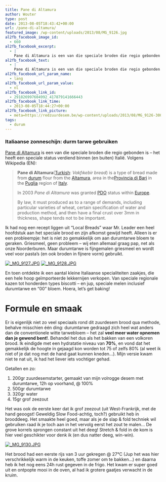 ```yaml
---
title: Pane di Altamura
author: Wouter
type: post
date: 2013-08-05T18:43:42+00:00
url: /pane-di-altamura/
featured_image: /wp-content/uploads/2013/08/MG_9126.jpg
al2fb_facebook_image_id:
  - 660
al2fb_facebook_excerpt:
  - |
    Pane di Altamura is een van die speciale broden die regio gebonden is - het heeft een speciale status verdiend binnen (en buiten) Italië. Ik had nog een recept liggen uit "Local Breads" waar Mr. Leader een heel hoofdstuk aan het speciale brood en zijn afkomst gewijd heeft. Alleen is er een probleempje: het is niet zo gemakkelijk om aan durumtarwe bloem te geraken. Griesmeel, geen probleem - wij eten allemaal graag pap, net als onze Noorderburen. Maar durumtarwe is fijngemalen griesmeel en wordt veel voor pasta's (en ook broden in fijnere vorm) gebruikt. En toen ontdekte ik een aantal kleine Italiaanse specialiteiten zaakjes, die een hele hoop geïmporteerde lekkernijen verkopen. Van speciale regionale kazen tot honderden types biscotti - en jup, speciale melen inclusief durumtarwe en "00" bloem. Hoera, let's get baking!
al2fb_facebook_text:
  - |
    Pane di Altamura is een van die speciale broden die regio gebonden is - het heeft een speciale status verdiend binnen (en buiten) Italië. Ik had nog een recept liggen uit "Local Breads" waar Mr. Leader een heel hoofdstuk aan het speciale brood en zijn afkomst gewijd heeft. Alleen is er een probleempje: het is niet zo gemakkelijk om aan durumtarwe bloem te geraken. Griesmeel, geen probleem - wij eten allemaal graag pap, net als onze Noorderburen. Maar durumtarwe is fijngemalen griesmeel en wordt veel voor pasta's (en ook broden in fijnere vorm) gebruikt. En toen ontdekte ik een aantal kleine Italiaanse specialiteiten zaakjes, die een hele hoop geïmporteerde lekkernijen verkopen. Van speciale regionale kazen tot honderden types biscotti - en jup, speciale melen inclusief durumtarwe en "00" bloem. Hoera, let's get baking!
al2fb_facebook_url_param_name:
  - lang
al2fb_facebook_url_param_value:
  - nl
al2fb_facebook_link_id:
  - 291826997604992_417879141666443
al2fb_facebook_link_time:
  - 2013-08-05T18:44:27+00:00
al2fb_facebook_link_picture:
  - meta=https://redzuurdesem.be/wp-content/uploads/2013/08/MG_9126-300x220.jpg
tags:
  - durum
---
```


### Italiaanse zonneschijn: durm tarwe gebruiken

[Pane di Altamura][2] is een van die speciale broden die regio gebonden is &#8211; het heeft een speciale status verdiend binnen (en buiten) Italië. Volgens Wikipedia (EN):

> **Pane di Altamura**([Turkish][3]: _Vakfıkebir bread_) is a type of bread made from [durum][4] flour from the [Altamura][5], area in the[Provincia di Bari][6] in the [Puglia][7] region of [Italy][8].
> 
> In 2003 _Pane di Altamura_ was granted [PDO][9] status within [Europe][10].
> 
> By law, it must produced as to a range of demands, including particular varieties of wheat, certain specification of water and production method, and then have a final crust over 3mm in thickness, shape tends not to be important.

Ik had nog een recept liggen uit &#8220;Local Breads&#8221; waar Mr. Leader een heel hoofdstuk aan het speciale brood en zijn afkomst gewijd heeft. Alleen is er een probleempje: het is niet zo gemakkelijk om aan durumtarwe bloem te geraken. Griesmeel, geen probleem &#8211; wij eten allemaal graag pap, net als onze Noorderburen. Maar durumtarwe is fijngemalen griesmeel en wordt veel voor pasta&#8217;s (en ook broden in fijnere vorm) gebruikt.


<p><a href="http://lh4.ggpht.com/-Jraz-DIR0eM/Uf_pZAQI2tI/AAAAAAAAAGM/n6KEBgUyCRQ/s1024/_MG_9127.JPG" link="https://picasaweb.google.com/112210681491304618203/SaveSourdough#5908697851907070674" title="" ><img src="http://lh4.ggpht.com/-Jraz-DIR0eM/Uf_pZAQI2tI/AAAAAAAAAGM/n6KEBgUyCRQ/w400-o/_MG_9127.JPG" alt="_MG_9127.JPG" title="" class="alignleft pe2-photo"  /></a> <a href="http://lh3.ggpht.com/-RoSYy83owIo/Uf_paCZzzPI/AAAAAAAAAGU/jrU-rq3uY20/s1024/_MG_9128.JPG" link="https://picasaweb.google.com/112210681491304618203/SaveSourdough#5908697869664374002" title="" ><img src="http://lh3.ggpht.com/-RoSYy83owIo/Uf_paCZzzPI/AAAAAAAAAGU/jrU-rq3uY20/w400-o/_MG_9128.JPG" alt="_MG_9128.JPG" title="" class="alignleft pe2-photo"  /></a></p>

<p class="clear">
  <p>
    En toen ontdekte ik een aantal kleine Italiaanse specialiteiten zaakjes, die een hele hoop geïmporteerde lekkernijen verkopen. Van speciale regionale kazen tot honderden types biscotti &#8211; en jup, speciale melen inclusief durumtarwe en &#8220;00&#8221; bloem. Hoera, let&#8217;s get baking!
  </p>
  
  <h1>
    Formule en smaak
  </h1>
  
  <p>
    Er is eigenlijk niet zo veel speciaals rond dit zuurdesem brood qua methode, behalve misschien één ding: durumtarwe gedraagd zich heel wat anders dan de conventionele witte tarwebloem &#8211; het zal <strong>veel meer water opnemen dan je gewend bent!</strong>. Behandel het dus als het bakken van een volkoren brood. Ik eindigde met een hydratatie niveau van <strong>70%</strong>, en vond dat het gemakkelijk de hoogte in gejaagd kon worden tot 75 of zelfs 80% (al weet ik niet of je dat nog met de hand gaat kunnen kneden&#8230;). Mijn versie kwam niet te nat uit, ik had het liever iets vochtiger gehad.
  </p>
  
  <p>
    Getallen en zo:
  </p>
  
  <ol>
    <li>
      <span style="line-height: 15px;">200gr zuurdesemstarter, gemaakt van mijn volrogge desem met durumtarwe, 12h op voorhand, @ 100%</span>
    </li>
    <li>
      500gr durumtarwe
    </li>
    <li>
      320gr water
    </li>
    <li>
      15gr grof zeezout
    </li>
  </ol>
  
  <p>
    Het was ook de eerste keer dat ik grof zeezout (uit West-Frankrijk, met de hand geoogst! Geweldig Slow Food-achtig, toch?) gebruikt heb in brooddeeg. Het smaakte heel goed, maar als je de slap & fold techniek wil gebruiken raad ik je toch aan in het vervolg eerst het zout te malen&#8230; De grove korrels sprongen constant uit het deeg! Stretch & fold in de kom is hier veel geschikter voor denk ik (en dus natter deeg, win-win).
  </p>
  
<a href="http://lh4.ggpht.com/-j2TKkQc1p1w/Uf_pbfML_NI/AAAAAAAAAGc/ic_TjpyrUmk/s1024/_MG_9130.JPG" link="https://picasaweb.google.com/112210681491304618203/SaveSourdough#5908697894571736274" title="" ><img src="http://lh4.ggpht.com/-j2TKkQc1p1w/Uf_pbfML_NI/AAAAAAAAAGc/ic_TjpyrUmk/w400-o/_MG_9130.JPG" alt="_MG_9130.JPG" title="" class="alignleft pe2-photo"  /></a>
  
<p class="clear">
<p>
Het brood had een eerste rijs van 3 uur gekregen @ 27°C (Jup het was hier verschrikkelijk warm in de keuken, toffe zomer om te bakken&#8230;) en daarna heb ik het nog eens 24h rust gegeven in de frigo. Het kwam er super goed uit en ontpopte mooi in de oven, al had ik grotere gaatjes verwacht in de kruim.
</p>
    
 [1]: https://redzuurdesem.be/wp-content/uploads/2013/08/MG_9126.jpg
 [2]: http://it.wikipedia.org/wiki/Pane_di_Altamura
 [3]: http://en.wikipedia.org/wiki/Turkish_language "Turkish language"
 [4]: http://en.wikipedia.org/wiki/Durum "Durum"
 [5]: http://en.wikipedia.org/wiki/Altamura "Altamura"
 [6]: http://en.wikipedia.org/wiki/Provincia_di_Bari "Provincia di Bari"
 [7]: http://en.wikipedia.org/wiki/Puglia "Puglia"
 [8]: http://en.wikipedia.org/wiki/Italy "Italy"
 [9]: http://en.wikipedia.org/wiki/Geographical_indications_and_traditional_specialities_(EU)#Protected_designation_of_origin_.28PDO.29 "Geographical indications and traditional specialities (EU)"
 [10]: http://en.wikipedia.org/wiki/Europe "Europe"